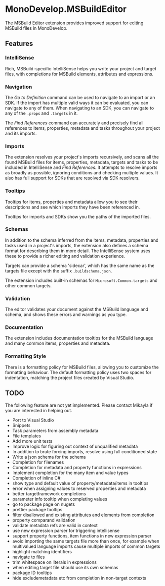 # MonoDevelop.MSBuildEditor

The MSBuild Editor extension provides improved support for editing MSBuild files in MonoDevelop.

## Features

### IntelliSense

Rich, MSBuild-specific IntelliSense helps you write your project and target files, with completions for MSBuild elements, attributes and expressions.

### Navigation

The *Go to Definition* command can be used to navigate to an import or an SDK. If the import has multiple valid ways it can be evaluated, you can navigate to any of them. When navigating to an SDK, you can navigate to any of the `.props` and `.targets` in it.

The *Find References* command can accurately and precisely find all references to items, properties, metadata and tasks throughout your project and its imports.

### Imports

The extension resolves your project's imports recursively, and scans all the found MSBuild files for items, properties, metadata, targets and tasks to be included in IntelliSense and *Find References*. It attempts to resolve imports as broadly as possible, ignoring conditions and checking multiple values. It also has full support for SDKs that are resolved via SDK resolvers.

### Tooltips

Tooltips for items, properties and metadata allow you to see their descriptions and see which imports they have been referenced in.

Tooltips for imports and SDKs show you the paths of the imported files.

### Schemas

In addition to the schema inferred from the items, metadata, properties and tasks used in a project's imports, the extension also defines a schema format for describing them in more detail. The IntelliSense system uses these to provide a richer editing and validation experience.

Targets can provide a schema 'sidecar', which has the same name as the targets file except with the suffix `.buildschema.json`.

The extension includes built-in schemas for `Microsoft.Common.targets` and other common targets.

### Validation

The editor validates your document against the MSBuild language and schema, and shows these errors and warnings as you type.

### Documentation

The extension includes documentation tooltips for the MSBuild language and many common items, properties and metadata.

### Formatting Style

There is a formatting policy for MSBuild files, allowing you to customize the formatting behaviour. The default formatting policy uses two spaces for indentation, matching the project files created by Visual Studio.

## TODO

The following feature are not yet implemented. Please contact Mikayla if you are interested in helping out.

* Port to Visual Studio
* Snippets
* Task parameters from assembly metadata
* File templates
* Add more unit tests
* Improve logic for figuring out context of unqualified metadata
* In addition to brute forcing imports, resolve using full conditioned state
* Write a json schema for the schema
* Completion for filenames
* Completion for metadata and property functions in expressions
* Implement completion for the many item and value types
* Completion of inline C#
* show type and default value of property/metadata/items in tooltips
* error when assigning values to reserved properties and metadata
* better targetframework completions
* parameter info tooltip when completing values
* go to package page on nugets
* prettier package tooltips
* filter disallowed and existing attributes and elements from completion
* property comparand validation
* validate metadata refs are valid in context
* use new expression parser for triggering intellisense
* support property functions, item functions in new expression parser
* avoid importing the same targets file more than once,
  for example when multivalued language imports cause
  multiple imports of common targets
* highlight matching identifiers
* navigate to files
* trim whitespace on literals in expressions
* when editing target file should use its own schemas
* package ID tooltips
* hide excludemetadata etc from completion in non-target contexts